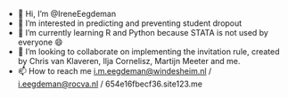 - 👋 Hi, I’m @IreneEegdeman
- 👀 I’m interested in predicting and preventing student dropout
- 🌱 I’m currently learning R and Python because STATA is not used by everyone 😄
- 💞️ I’m looking to collaborate on implementing the invitation rule, created by Chris van Klaveren, Ilja Cornelisz, Martijn Meeter and me. 
- 📫 How to reach me i.m.eegdeman@windesheim.nl / i.eegdeman@rocva.nl / 654e16fbecf36.site123.me 

<!---
IreneEegdeman/IreneEegdeman is a ✨ special ✨ repository because its `README.md` (this file) appears on your GitHub profile.
You can click the Preview link to take a look at your changes.
--->
